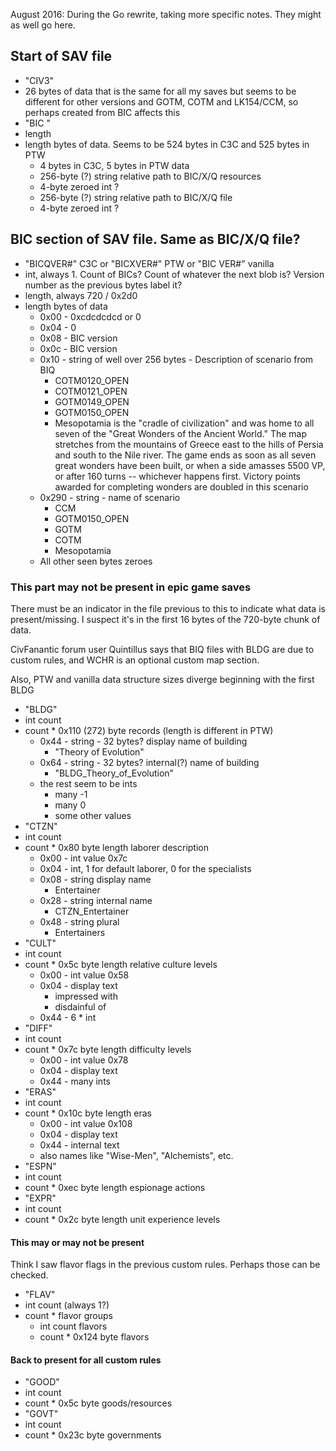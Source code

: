 August 2016: During the Go rewrite, taking more specific notes. They might as well go here.

## Start of SAV file

- "CIV3"
- 26 bytes of data that is the same for all my saves but seems to be different for other versions and GOTM, COTM and LK154/CCM, so perhaps created from BIC affects this
- "BIC "
- length
- length bytes of data. Seems to be 524 bytes in C3C and 525 bytes in PTW
    - 4 bytes in C3C, 5 bytes in PTW data
    - 256-byte (?) string relative path to BIC/X/Q resources
    - 4-byte zeroed int ?
    - 256-byte (?) string relative path to BIC/X/Q file
    - 4-byte zeroed int ?

## BIC section of SAV file. Same as BIC/X/Q file?

- "BICQVER#" C3C or "BICXVER#" PTW or "BIC VER#" vanilla
- int, always 1. Count of BICs? Count of whatever the next blob is? Version number as the previous bytes label it?
- length, always 720 / 0x2d0
- length bytes of data
    - 0x00 - 0xcdcdcdcd or 0
    - 0x04 - 0
    - 0x08 - BIC version
    - 0x0c - BIC version
    - 0x10 - string of well over 256 bytes - Description of scenario from BIQ
        - COTM0120_OPEN
        - COTM0121_OPEN
        - GOTM0149_OPEN
        - GOTM0150_OPEN
        - Mesopotamia is the "cradle of civilization" and was home to all seven of the "Great Wonders of the Ancient World." The map stretches from the mountains of Greece east to the hills of Persia and south to the Nile river. The game ends as soon as all seven great wonders have been built, or when a side amasses 5500 VP, or after 160 turns -- whichever happens first. Victory points awarded for completing wonders are doubled in this scenario
    - 0x290 - string - name of scenario
        - CCM
        - GOTM0150_OPEN
        - GOTM
        - COTM
        - Mesopotamia
    - All other seen bytes zeroes

### This part may not be present in epic game saves

There must be an indicator in the file previous to this to indicate what data is present/missing. I suspect it's in the first 16 bytes of the 720-byte chunk of data.

CivFanantic forum user Quintillus says that BIQ files with BLDG are due to custom rules, and WCHR is an optional custom map section.

Also, PTW and vanilla data structure sizes diverge beginning with the first BLDG

- "BLDG"
- int count
- count * 0x110 (272) byte records (length is different in PTW)
    - 0x44 - string - 32 bytes? display name of building
        - "Theory of Evolution"
    - 0x64 - string - 32 bytes? internal(?) name of building
        - "BLDG\_Theory\_of\_Evolution"
    - the rest seem to be ints
        - many -1
        - many 0
        - some other values
- "CTZN"
- int count
- count * 0x80 byte length laborer description
    - 0x00 - int value 0x7c
    - 0x04 - int, 1 for default laborer, 0 for the specialists
    - 0x08 - string display name
        - Entertainer
    - 0x28 - string internal name
        - CTZN_Entertainer
    - 0x48 - string plural
        - Entertainers
- "CULT"
- int count
- count * 0x5c byte length relative culture levels
    - 0x00 - int value 0x58
    - 0x04 - display text
        - impressed with
        - disdainful of
    - 0x44 - 6 * int
- "DIFF"
- int count
- count * 0x7c byte length difficulty levels
    - 0x00 - int value 0x78
    - 0x04 - display text
    - 0x44 - many ints
- "ERAS"
- int count
- count * 0x10c byte length eras
    - 0x00 - int value 0x108
    - 0x04 - display text
    - 0x44 - internal text
    - also names like "Wise-Men", "Alchemists", etc.
- "ESPN"
- int count
- count * 0xec byte length espionage actions
- "EXPR"
- int count
- count * 0x2c byte length unit experience levels

#### This may or may not be present

Think I saw flavor flags in the previous custom rules. Perhaps those can be checked. 

- "FLAV"
- int count (always 1?)
- count * flavor groups
    - int count flavors
    - count * 0x124 byte flavors

#### Back to present for all custom rules

- "GOOD"
- int count
- count * 0x5c byte goods/resources
- "GOVT"
- int count
- count * 0x23c byte governments
